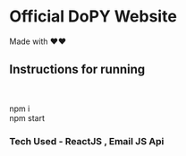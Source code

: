 <h1>Official DoPY Website</h1>
Made with ❤️❤️
<h2>Instructions for running</h2>
<br>
<p>npm i<br>
npm start<br>
</p>

<h3>Tech Used - ReactJS , Email JS Api</h3>


 
